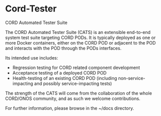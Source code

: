 # Cord-Tester
CORD Automated Tester Suite

The CORD Automated Tester Suite (CATS) is an extensible end-to-end system test suite
targeting CORD PODs. It is typically deployed as one or more Docker containers,
either on the CORD POD or adjacent to the POD and interacts with the POD through
the PODs interfaces.

Its intended use includes:

* Regression testing for CORD related component development
* Acceptance testing of a deployed CORD POD
* Health-testing of an existing CORD POD (including non-service-impacting
  and possibly service-impacting tests)

The strength of the CATS will come from the collaboration of the whole CORD/ONOS
community, and as such we welcome contributions.

For further information, please browse in the ~/docs directory.

